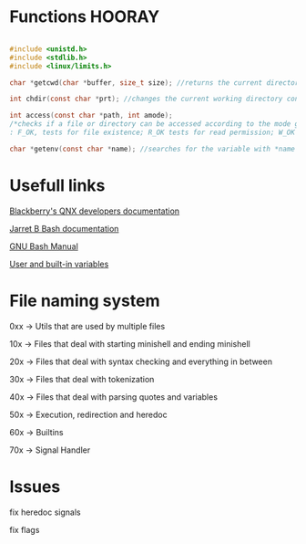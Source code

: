 # Functions HOORAY

```c

#include <unistd.h>
#include <stdlib.h>
#include <linux/limits.h>

char *getcwd(char *buffer, size_t size); //returns the current directory, MAX_PATH can be used as size

int chdir(const char *prt); //changes the current working directory considering the path (*prt) given, return 0 on sucess and -1 if an errors occurs

int access(const char *path, int amode); 
/*checks if a file or directory can be accessed according to the mode given
: F_OK, tests for file existence; R_OK tests for read permission; W_OK tests for writing permission and X_OK test for execution permission*/

char *getenv(const char *name); //searches for the variable with *name and returns it's value string

```

# Usefull links

[Blackberry's QNX developers documentation](https://www.qnx.com/developers/docs/7.1/#com.qnx.doc.neutrino.lib_ref/topic/about.html)

[Jarret B Bash documentation](https://www.linux.org/threads/bash-03-%E2%80%93-command-line-processing.38676/)

[GNU Bash Manual](https://www.gnu.org/software/bash/manual/html_node/Shell-Parameter-Expansion.html)

[User and built-in variables](https://pressbooks.senecapolytechnic.ca/uli101/chapter/variables-in-shell-scripting/)

# File naming system

0xx -> Utils that are used by multiple files

10x -> Files that deal with starting minishell and ending minishell

20x -> Files that deal with syntax checking and everything in between

30x -> Files that deal with tokenization

40x -> Files that deal with parsing quotes and variables

50x -> Execution, redirection and heredoc

60x -> Builtins

70x -> Signal Handler

# Issues

fix heredoc signals

fix flags
